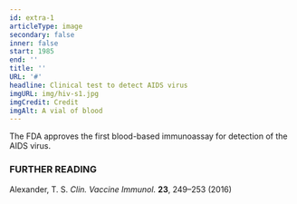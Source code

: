 ```yaml
---
id: extra-1
articleType: image
secondary: false
inner: false
start: 1985 
end: ''
title: ''
URL: '#'
headline: Clinical test to detect AIDS virus
imgURL: img/hiv-s1.jpg
imgCredit: Credit
imgAlt: A vial of blood
---
```

The FDA approves the first blood-based immunoassay for detection of the AIDS virus. 
<h3>FURTHER READING</h3>
Alexander, T. S. <em>Clin. Vaccine Immunol.</em> <strong>23</strong>, 249–253 (2016)
